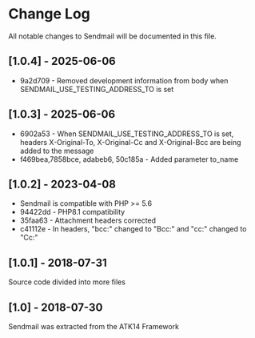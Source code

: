 # Change Log

All notable changes to Sendmail will be documented in this file.

## [1.0.4] - 2025-06-06

* 9a2d709 - Removed development information from body when SENDMAIL_USE_TESTING_ADDRESS_TO is set

## [1.0.3] - 2025-06-06

* 6902a53 - When SENDMAIL_USE_TESTING_ADDRESS_TO is set, headers X-Original-To, X-Original-Cc and X-Original-Bcc are being added to the message
* f469bea,7858bce, adabeb6, 50c185a - Added parameter to_name

## [1.0.2] - 2023-04-08

* Sendmail is compatible with PHP >= 5.6
* 94422dd - PHP8.1 compatibility
* 35faa63 - Attachment headers corrected
* c41112e - In headers, "bcc:" changed to "Bcc:" and "cc:" changed to "Cc:"

## [1.0.1] - 2018-07-31

Source code divided into more files

## [1.0] - 2018-07-30

Sendmail was extracted from the ATK14 Framework
